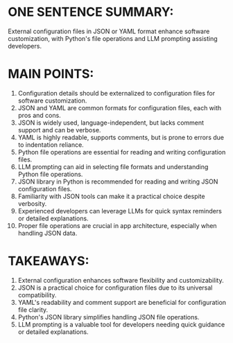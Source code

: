# ONE SENTENCE SUMMARY:
External configuration files in JSON or YAML format enhance software customization, with Python's file operations and LLM prompting assisting developers.

# MAIN POINTS:
1. Configuration details should be externalized to configuration files for software customization.
2. JSON and YAML are common formats for configuration files, each with pros and cons.
3. JSON is widely used, language-independent, but lacks comment support and can be verbose.
4. YAML is highly readable, supports comments, but is prone to errors due to indentation reliance.
5. Python file operations are essential for reading and writing configuration files.
6. LLM prompting can aid in selecting file formats and understanding Python file operations.
7. JSON library in Python is recommended for reading and writing JSON configuration files.
8. Familiarity with JSON tools can make it a practical choice despite verbosity.
9. Experienced developers can leverage LLMs for quick syntax reminders or detailed explanations.
10. Proper file operations are crucial in app architecture, especially when handling JSON data.

# TAKEAWAYS:
1. External configuration enhances software flexibility and customizability.
2. JSON is a practical choice for configuration files due to its universal compatibility.
3. YAML's readability and comment support are beneficial for configuration file clarity.
4. Python's JSON library simplifies handling JSON file operations.
5. LLM prompting is a valuable tool for developers needing quick guidance or detailed explanations.
